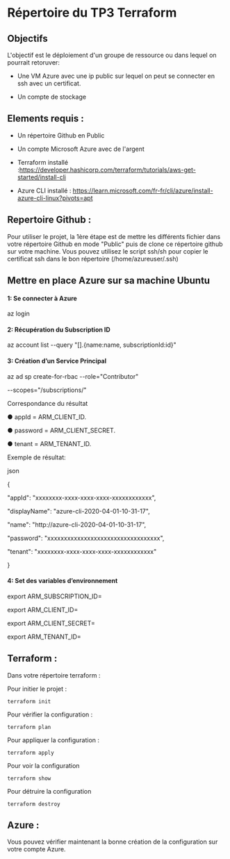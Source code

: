 # Répertoire du TP3 Terraform

## Objectifs

L'objectif est le déploiement d'un groupe de ressource ou dans lequel on pourrait retoruver:

- Une VM Azure avec une ip public sur lequel on peut se connecter en ssh avec un certificat.
  
- Un compte de stockage
  

## Elements requis :

- Un répertoire Github en Public
  
- Un compte Microsoft Azure avec de l'argent
  
- Terraform installé :https://developer.hashicorp.com/terraform/tutorials/aws-get-started/install-cli
  
- Azure CLI installé : https://learn.microsoft.com/fr-fr/cli/azure/install-azure-cli-linux?pivots=apt

## Repertoire Github :

Pour utiliser le projet, la 1ère étape est de mettre les différents fichier dans votre répertoire Github en mode "Public" puis de clone ce répertoire github sur votre machine.
Vous pouvez utilisez le script ssh/sh pour copier le certificat ssh dans le bon répertoire (/home/azureuser/.ssh)

## Mettre en place Azure sur sa machine Ubuntu

#### 1: Se connecter à Azure

az login

#### 2: Récupération du Subscription ID

az account list --query "[].{name:name, subscriptionId:id}"

#### 3: Création d’un Service Principal

az ad sp create-for-rbac --role="Contributor"

--scopes="/subscriptions/<YourSubscriptionId>"

Correspondance du résultat

● appId = ARM_CLIENT_ID.

● password = ARM_CLIENT_SECRET.

● tenant = ARM_TENANT_ID.

Exemple de résultat:

json

{

"appId": "xxxxxxxx-xxxx-xxxx-xxxx-xxxxxxxxxxxx",

"displayName": "azure-cli-2020-04-01-10-31-17",

"name": "http://azure-cli-2020-04-01-10-31-17",

"password": "xxxxxxxxxxxxxxxxxxxxxxxxxxxxxxxxxx",

"tenant": "xxxxxxxx-xxxx-xxxx-xxxx-xxxxxxxxxxxx"

}

#### 4: Set des variables d’environnement

export ARM_SUBSCRIPTION_ID=<SubscriptionId>

export ARM_CLIENT_ID=<appI>

export ARM_CLIENT_SECRET=<password>

export ARM_TENANT_ID=<tenant>



## Terraform :

Dans votre répertoire terraform : 

Pour initier le projet :
```
terraform init
```
Pour vérifier la configuration :
```
terraform plan
```
Pour appliquer la configuration :
```
terraform apply
```
Pour voir la configuration
```
terraform show
```
Pour détruire la configuration
```
terraform destroy
```
## Azure :

Vous pouvez vérifier maintenant la bonne création de la configuration sur votre compte Azure.
